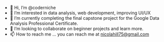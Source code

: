 - 👋 Hi, I’m @coderniche
- 👀 I’m interested in data analysis, web development, improving UI/UX
- 🌱 I’m currently completing the final capstone project for the Google Data Analysis Professional Certificate.
- 💞️ I’m looking to collaborate on beginner projects and learn more.
- 📫 How to reach me ... you can reach me at nicolahill75@gmail.com

<!---
coderniche/coderniche is a ✨ special ✨ repository because its `README.md` (this file) appears on your GitHub profile.
You can click the Preview link to take a look at your changes.
--->
